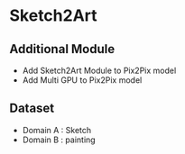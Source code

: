 # Sketch2Art

## Additional Module
- Add Sketch2Art Module to Pix2Pix model
- Add Multi GPU to Pix2Pix model

## Dataset
- Domain A : Sketch
- Domain B : painting



